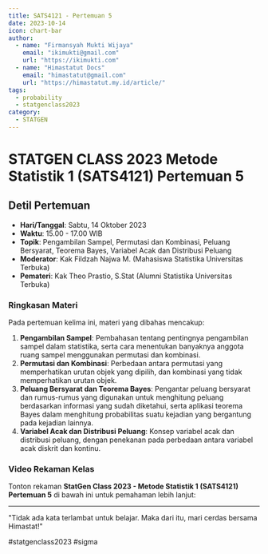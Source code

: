 ```yaml
--- 
title: SATS4121 - Pertemuan 5
date: 2023-10-14
icon: chart-bar
author:
  - name: "Firmansyah Mukti Wijaya"
    email: "ikimukti@gmail.com"
    url: "https://ikimukti.com"
  - name: "Himastatut Docs"
    email: "himastatut@gmail.com"
    url: "https://himastatut.my.id/article/"
tags:
  - probability
  - statgenclass2023
category: 
  - STATGEN
--- 
```


# STATGEN CLASS 2023 Metode Statistik 1 (SATS4121) Pertemuan 5

## Detil Pertemuan

- **Hari/Tanggal**: Sabtu, 14 Oktober 2023
- **Waktu**: 15.00 - 17.00 WIB
- **Topik**: Pengambilan Sampel, Permutasi dan Kombinasi, Peluang Bersyarat, Teorema Bayes, Variabel Acak dan Distribusi Peluang
- **Moderator**: Kak Fildzah Najwa M. (Mahasiswa Statistika Universitas Terbuka)
- **Pemateri**: Kak Theo Prastio, S.Stat (Alumni Statistika Universitas Terbuka)

### Ringkasan Materi
Pada pertemuan kelima ini, materi yang dibahas mencakup:
1. **Pengambilan Sampel**: Pembahasan tentang pentingnya pengambilan sampel dalam statistika, serta cara menentukan banyaknya anggota ruang sampel menggunakan permutasi dan kombinasi.
2. **Permutasi dan Kombinasi**: Perbedaan antara permutasi yang memperhatikan urutan objek yang dipilih, dan kombinasi yang tidak memperhatikan urutan objek.
3. **Peluang Bersyarat dan Teorema Bayes**: Pengantar peluang bersyarat dan rumus-rumus yang digunakan untuk menghitung peluang berdasarkan informasi yang sudah diketahui, serta aplikasi teorema Bayes dalam menghitung probabilitas suatu kejadian yang bergantung pada kejadian lainnya.
4. **Variabel Acak dan Distribusi Peluang**: Konsep variabel acak dan distribusi peluang, dengan penekanan pada perbedaan antara variabel acak diskrit dan kontinu.

### Video Rekaman Kelas
Tonton rekaman **StatGen Class 2023 - Metode Statistik 1 (SATS4121) Pertemuan 5** di bawah ini untuk pemahaman lebih lanjut:

<VidStack
  src="youtube/LdZlifb4Dz4"
  title="StatGen Class 2023 - Metode Statistik 1 (SATS4121) Pertemuan 5"
/>

--- 

"Tidak ada kata terlambat untuk belajar. Maka dari itu, mari cerdas bersama Himastat!"

#statgenclass2023 #sigma
